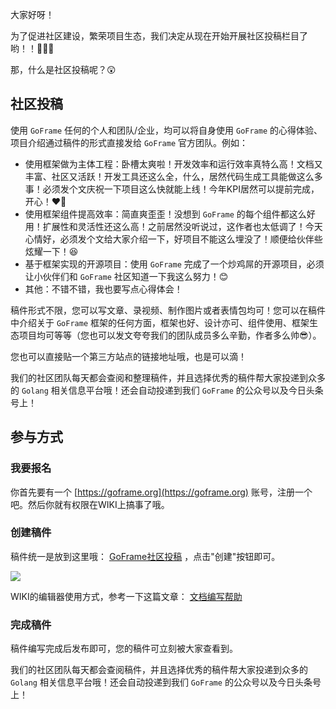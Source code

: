 大家好呀！

为了促进社区建设，繁荣项目生态，我们决定从现在开始开展社区投稿栏目了哟！！🎉🎉🎉

那，什么是社区投稿呢？😲

## 社区投稿

使用 `GoFrame` 任何的个人和团队/企业，均可以将自身使用 `GoFrame` 的心得体验、项目介绍通过稿件的形式直接发给 `GoFrame` 官方团队。例如：

- 使用框架做为主体工程：卧槽太爽啦！开发效率和运行效率真特么高！文档又丰富、社区又活跃！开发工具还这么全，什么，居然代码生成工具能做这么多事！必须发个文庆祝一下项目这么快就能上线！今年KPI居然可以提前完成，开心！❤️🎉
- 使用框架组件提高效率：简直爽歪歪！没想到 `GoFrame` 的每个组件都这么好用！扩展性和灵活性还这么高！之前居然没听说过，这作者也太低调了！今天心情好，必须发个文给大家介绍一下，好项目不能这么埋没了！顺便给伙伴些炫耀一下！😆
- 基于框架实现的开源项目：使用 `GoFrame` 完成了一个炒鸡屌的开源项目，必须让小伙伴们和 `GoFrame` 社区知道一下我这么努力！😊
- 其他：不错不错，我也要写点心得体会！

稿件形式不限，您可以写文章、录视频、制作图片或者表情包均可！您可以在稿件中介绍关于 `GoFrame` 框架的任何方面，框架也好、设计亦可、组件使用、框架生态项目均可等等（您也可以发文夸夸我们的团队成员多么辛勤，作者多么帅😎）。

您也可以直接贴一个第三方站点的链接地址哦，也是可以滴！

我们的社区团队每天都会查阅和整理稿件，并且选择优秀的稿件帮大家投递到众多的 `Golang` 相关信息平台哦！还会自动投递到我们 `GoFrame` 的公众号以及今日头条号上！

## 参与方式

### 我要报名

你首先要有一个 [https://goframe.org](https://goframe.org) 账号，注册一个吧。然后你就有权限在WIKI上搞事了哦。

### 创建稿件

稿件统一是放到这里哦： [GoFrame社区投稿](https://goframe.org/pages/viewpage.action?pageId=3673232) ，点击"创建"按钮即可。

![](/markdown/6278af55cc898acb332d2fcbee2a8825.png)

WIKI的编辑器使用方式，参考一下这篇文章： [文档编写帮助](output/tougaomd-md/文档编写帮助)

### 完成稿件

稿件编写完成后发布即可，您的稿件可立刻被大家查看到。

我们的社区团队每天都会查阅稿件，并且选择优秀的稿件帮大家投递到众多的 `Golang` 相关信息平台哦！还会自动投递到我们 `GoFrame` 的公众号以及今日头条号上！